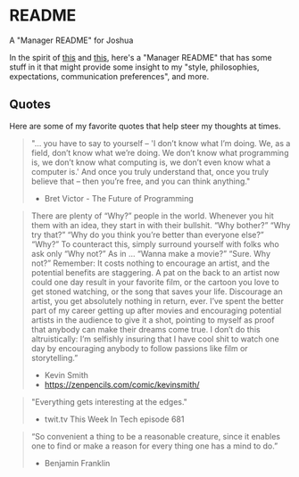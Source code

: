 # README  

A "Manager README" for Joshua

In the spirit of [this](https://hackernoon.com/12-manager-readmes-from-silicon-valleys-top-tech-companies-26588a660afe?gi=c9fee3efea74) and [this](https://soapboxhq.com/blog/management-skills/49-manager-readmes), here's a "Manager README" that has some stuff in it that might provide some insight to my "style, philosophies, expectations, communication preferences", and more.  

## Quotes  

Here are some of my favorite quotes that help steer my thoughts at times.  

> "… you have to say to yourself – 'I don’t know what I’m doing. We, as a field, don’t know what we’re doing. We don’t know what programming is, we don’t know what computing is, we don’t even know what a computer is.' And once you truly understand that, once you truly believe that – then you’re free, and you can think anything."  
> - Bret Victor - The Future of Programming

> There are plenty of “Why?” people in the world. Whenever you hit them with an idea, they start in with their bullshit.
> “Why bother?”
> “Why try that?”
> “Why do you think you’re better than everyone else?”
> “Why?”
> To counteract this, simply surround yourself with folks who ask only “Why not?” As in …
> “Wanna make a movie?”
> “Sure. Why not?”
> Remember: It costs nothing to encourage an artist, and the potential benefits are staggering. A pat on the back to an artist now could one day result in your favorite film, or the cartoon you love to get stoned watching, or the song that saves your life. Discourage an artist, you get absolutely nothing in return, ever. I’ve spent the better part of my career getting up after movies and encouraging potential artists in the audience to give it a shot, pointing to myself as proof that anybody can make their dreams come true. I don’t do this altruistically: I’m selfishly insuring that I have cool shit to watch one day by encouraging anybody to follow passions like film or storytelling.”
> - Kevin Smith
> - https://zenpencils.com/comic/kevinsmith/

> "Everything gets interesting at the edges."
> - twit.tv This Week In Tech episode 681

> “So convenient a thing to be a reasonable creature, since it enables one to find or make a reason for every thing one has a mind to do.”
> - Benjamin Franklin

